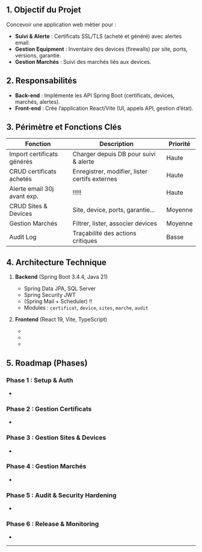 ## 1. Objectif du Projet

Concevoir une application web métier pour :

- **Suivi & Alerte** : Certificats SSL/TLS (acheté et généré) avec alertes email.
- **Gestion Equipment** : Inventaire des devices (firewalls) par site, ports, versions, garantie.
- **Gestion Marchés** : Suivi des marchés liés aux devices.

## 2. Responsabilités

- **Back-end** : Implémente les API Spring Boot (certificats, devices, marchés, alertes).
- **Front-end** : Crée l’application React/Vite (UI, appels API, gestion d’état).

## 3. Périmètre et Fonctions Clés

| Fonction                   | Description                                    | Priorité |
|----------------------------|------------------------------------------------| -------- |
| Import certificats générés | Charger depuis DB pour suivi & alerte          | Haute    |
| CRUD certificats achetés   | Enregistrer, modifier, lister certifs externes | Haute    |
| Alerte email 30j avant exp. | !!!!!                                          | Haute    |
| CRUD Sites & Devices       | Site, device, ports, garantie...               | Moyenne  |
| Gestion Marchés    | Filtrer, lister, associer devices              | Moyenne  |
| Audit Log                  | Traçabilité des actions critiques              | Basse    |

## 4. Architecture Technique

1. **Backend** (Spring Boot 3.4.4, Java 21)

    - Spring Data JPA, SQL Server
    - Spring Security JWT
    - (Spring Mail + Scheduler) !!
    - Modules : `certificat`, `device`, `sites`, `marche`, `audit`

2. **Frontend** (React 19, Vite, TypeScript)

    - 
    - 
    -

## 5. Roadmap (Phases)

### Phase 1 : Setup & Auth

-

### Phase 2 : Gestion Certificats

-

### Phase 3 : Gestion Sites & Devices

-

### Phase 4 : Gestion Marchés

-

### Phase 5 : Audit & Security Hardening

-

### Phase 6 : Release & Monitoring

-

---

